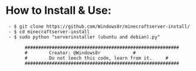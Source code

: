 # How to Install & Use:
```
 - $ git clone https://github.com/Windows8r/minecraftserver-install/
 - $ cd minecraftserver-install
 - $ sudo python "serverinstaller (ubuntu and debian).py"
```

		   #########################################################
		   #		Creator: @Windows8r			   #
		   #		Do not leech this code, learn from it.	   #
		   #########################################################
